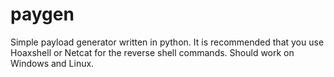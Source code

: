 # paygen
Simple payload generator written in python.
It is recommended that you use Hoaxshell or Netcat for the reverse shell commands.
Should work on Windows and Linux.
